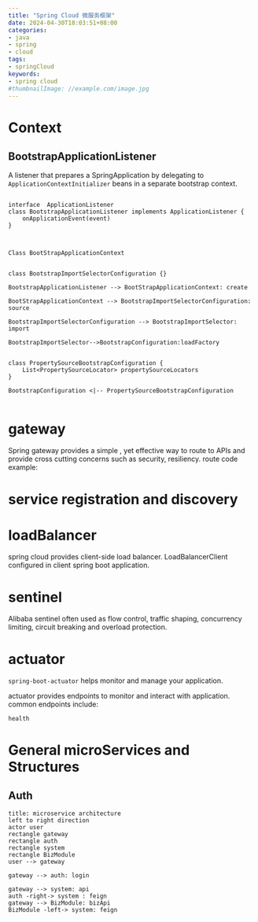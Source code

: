 ```yaml
---
title: "Spring Cloud 微服务框架"
date: 2024-04-30T18:03:51+08:00
categories:
- java
- spring
- cloud
tags:
- springCloud
keywords:
- spring cloud
#thumbnailImage: //example.com/image.jpg
---
```

<!--more-->


# Context

## BootstrapApplicationListener

A listener that prepares a SpringApplication by delegating to `ApplicationContextInitializer` beans in a separate bootstrap context.

```plantuml

interface  ApplicationListener
class BootstrapApplicationListener implements ApplicationListener {
    onApplicationEvent(event)
}



Class BootStrapApplicationContext


class BootstrapImportSelectorConfiguration {}

BootstrapApplicationListener --> BootStrapApplicationContext: create

BootStrapApplicationContext --> BootstrapImportSelectorConfiguration: source

BootstrapImportSelectorConfiguration --> BootstrapImportSelector: import

BootstrapImportSelector-->BootstrapConfiguration:loadFactory


class PropertySourceBootstrapConfiguration {
    List<PropertySourceLocator> propertySourceLocators
}

BootstrapConfiguration <|-- PropertySourceBootstrapConfiguration


```


# gateway

Spring gateway provides a simple , yet effective way to route to APIs and provide cross cutting concerns such as security, resiliency.
route code example:


# service registration and discovery


# loadBalancer
spring cloud provides client-side load balancer.
LoadBalancerClient configured in client spring boot application.

# sentinel
Alibaba sentinel often used as flow control, traffic shaping, concurrency limiting, circuit breaking and overload protection.

# actuator

`spring-boot-actuator`  helps monitor and manage your application.

actuator provides endpoints to monitor and interact with application.
common endpoints include:
```
health
```


# General microServices and Structures

## Auth

```plantuml
title: microservice architecture
left to right direction
actor user
rectangle gateway
rectangle auth 
rectangle system
rectangle BizModule
user --> gateway

gateway --> auth: login

gateway --> system: api
auth -right-> system : feign
gateway --> BizModule: bizApi
BizModule -left-> system: feign
```









